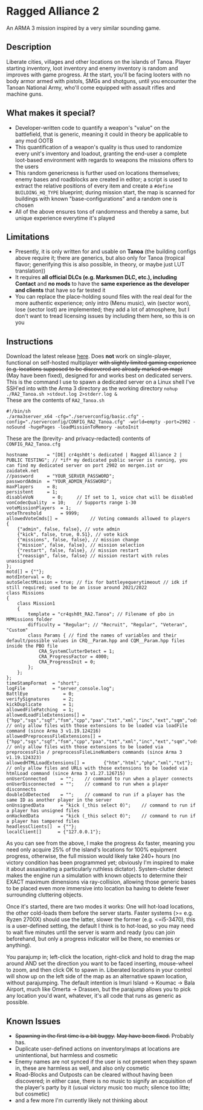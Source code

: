 # Ragged Alliance 2
An ARMA 3 mission inspired by a very similar sounding game.

## Description
Liberate cities, villages and other locations on the islands of Tanoa. Player starting inventory, loot inventory and enemy inventory is random and improves with game progress. At the start, you'll be facing looters with no body armor armed with pistols, SMGs and shotguns, until you encounter the Tanoan National Army, who'll come equipped with assault rifles and machine guns.

## What makes it special?
- Developer-written code to quantify a weapon's "value" on the battlefield, that is generic, meaning it could in theory be applicable to any mod OOTB
- This quantification of a weapon's quality is thus used to randomize every unit's inventory and loadout, granting the end-user a complete loot-based environment with regards to weapons the missions offers to the users
- This random genericness is further used on locations themselves; enemy bases and roadblocks are created in editor; a script is used to extract the relative positions of every item and create a `#define BUILDING_HQ_TYPE` blueprint; during mission start, the map is scanned for buildings with known "base-configurations" and a random one is chosen
- All of the above ensures tons of randomness and thereby a same, but unique experience everytime it's played

## Limitations
- Presently, it is only written for and usable on **Tanoa** (the building configs above require it; there are generics, but also only for Tanoa (tropical flavor; generifying this is also possible, in theory, or maybe just LUT translation))
- It requires **all official DLCs (e.g. Marksmen DLC, etc.), including Contact** and **no mods** to have the **same experience as the developer and clients** that have so far tested it
- You can replace the place-holding sound files with the real deal for the more authentic experience; only intro (Menu music), win (sector won), lose (sector lost) are implemented; they add a lot of atmosphere, but I don't want to tread licensing issues by including them here, so this is on you

## Instructions
Download the latest release [here](https://github.com/ariebesehl/RaggedAlliance2/releases). Does **not** work on single-player, functional on self-hosted multiplayer ~~with slightly limited gaming experience (e.g. locations supposed to be discovered are already marked on map)~~ (May have been fixed), designed for and works best on dedicated servers.  
This is the command I use to spawn a dedicated server on a Linux shell I've SSH'ed into with the Arma 3 directory as the working directory `nohup ./RA2_Tanoa.sh >stdout.log 2>stderr.log &`  
These are the contents of `RA2_Tanoa.sh`  
    
    #!/bin/sh    
    ./arma3server_x64 -cfg="./serverconfig/basic.cfg" -config="./serverconfig/CONFIG_RA2_Tanoa.cfg" -world=empty -port=2902 -noSound -hugePages -loadMissionToMemory -autoInit

These are the (brevity- and privacy-redacted) contents of `CONFIG_RA2_Tanoa.cfg`  
    
    hostname       = "[DE] cr4qsh0t's dedicated | Ragged Alliance 2 | PUBLIC TESTING"; // *if* my dedicated public server is running, you can find my dedicated server on port 2902 on morgen.ist or zaidatek.net
    //password     = "YOUR_SERVER_PASSWORD";
    passwordAdmin  = "YOUR_ADMIN_PASSWORD"; 
    maxPlayers     = 8;
    persistent     = 1; 
    disableVoN       = 0;     // If set to 1, voice chat will be disabled
    vonCodecQuality  = 10;    // Supports range 1-30
    voteMissionPlayers  = 1;
    voteThreshold       = 9999;
    allowedVoteCmds[] =            // Voting commands allowed to players
    {
    	{"admin", false, false}, // vote admin
    	{"kick", false, true, 0.51}, // vote kick
    	{"missions", false, false}, // mission change
    	{"mission", false, false}, // mission selection
    	{"restart", false, false}, // mission restart
    	{"reassign", false, false} // mission restart with roles unassigned
    };
    motd[] = {""};
    motdInterval = 0;
    autoSelectMission = true; // fix for battleyequerytimeout // idk if still required; used to be an issue around 2021/2022
    class Missions
    {
    	class Mission1
    	{
    		template = "cr4qsh0t_RA2.Tanoa"; // Filename of pbo in MPMissions folder
    		difficulty = "Regular"; // "Recruit", "Regular", "Veteran", "Custom"
    		class Params { // find the names of variables and their default/possible values in CRQ__Param.hpp and CQM__Param.hpp files inside the PBO file
    			CRA_SystemClutterDetect = 1;
    			CRA_ProgressFactor = 4000;
    			CRA_ProgressInit = 0;
    		};
    	};
    };
    timeStampFormat  = "short";
    logFile          = "server_console.log";
    BattlEye             = 0;
    verifySignatures     = 2;
    kickDuplicate        = 1;
    allowedFilePatching  = 1;
    allowedLoadFileExtensions[] =       {"hpp","sqs","sqf","fsm","cpp","paa","txt","xml","inc","ext","sqm","ods","fxy","lip","csv","kb","bik","bikb","html","htm","biedi"}; // only allow files with those extensions to be loaded via loadFile command (since Arma 3 v1.19.124216) 
    allowedPreprocessFileExtensions[] = {"hpp","sqs","sqf","fsm","cpp","paa","txt","xml","inc","ext","sqm","ods","fxy","lip","csv","kb","bik","bikb","html","htm","biedi"}; // only allow files with those extensions to be loaded via preprocessFile / preprocessFileLineNumbers commands (since Arma 3 v1.19.124323)
    allowedHTMLLoadExtensions[] =       {"htm","html","php","xml","txt"}; // only allow files and URLs with those extensions to be loaded via htmlLoad command (since Arma 3 v1.27.126715)
    onUserConnected     = "";    // command to run when a player connects
    onUserDisconnected  = "";    // command to run when a player disconnects
    doubleIdDetected    = "";    // command to run if a player has the same ID as another player in the server
    onUnsignedData      = "kick (_this select 0)";    // command to run if a player has unsigned files
    onHackedData        = "kick (_this select 0)";    // command to run if a player has tampered files
    headlessClients[]  = {""};
    localClient[]      = {"127.0.0.1"};
As you can see from the above, I make the progress 4x faster, meaning you need only acquire 25% of the island's locations for 100% equipment progress, otherwise, the full mission would likely take 240+ hours (no victory condition has been programmed yet; obviously I'm inspired to make it about assasinating a particularly ruthless dictator). System-clutter detect makes the engine run a simulation with known objects to determine their EXACT maximum dimensions via ray-collision, allowing those generic bases to be placed even more immersive into location ba having to delete fewer surrounding cluttering objects.

Once it's started, there are two modes it works: One will hot-load locations, the other cold-loads them before the server starts. Faster systems (>= e.g. Ryzen 2700X) should use the latter, slower the former (e.g. <=i5-3470), this is a user-defined setting, the default I think is to hot-load, so you may need to wait five minutes until the server is warm and ready (you can join beforehand, but only a progress indicator will be there, no enemies or anything).

You parajump in; left-click the location, right-click and hold to drag the map around AND set the direction you want to be faced inserting, mouse-wheel to zoom, and then click OK to spawn in. Liberated locations in your control will show up on the left side of the map as an alternative spawn location, without parajumping.
The default intention is Imuri Island -> Koumac -> Bala Airport, much like Omerta -> Drassen, but the parajump allows you to pick any location you'd want, whatever, it's all code that runs as generic as possible.

## Known Issues
- ~~Spawning in the first time is a bit buggy.~~ ~~May have been fixed.~~ Probably has.
- Duplicate user-defined actions on inventory/maps at locations are unintentional, but harmless and cosmetic
- Enemy names are not synced if the user is not present when they spawn in, these are harmless as well, and also only cosmetic
- Road-Blocks and Outposts can be cleared without having been discovered; in either case, there is no music to signify an acquisition of the player's party by it (usual victory music too much; silence too litte; but cosmetic)
- and a few more I'm currently likely not thinking about
